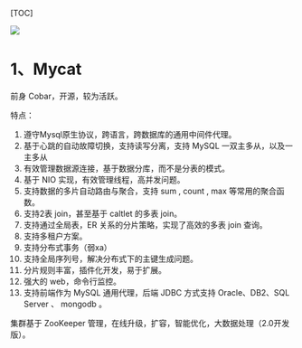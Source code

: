 [TOC]

![](https://upload-images.jianshu.io/upload_images/1552893-80d37d30ad5ffba3.png?imageMogr2/auto-orient/strip|imageView2/2/w/690/format/webp)

# 1、Mycat
前身 Cobar，开源，较为活跃。

特点：
 1. 遵守Mysql原生协议，跨语言，跨数据库的通用中间件代理。
 2. 基于心跳的自动故障切换，支持读写分离，支持 MySQL 一双主多从，以及一主多从
 3. 有效管理数据源连接，基于数据分库，而不是分表的模式。
 4. 基于 NIO 实现，有效管理线程，高并发问题。
 5. 支持数据的多片自动路由与聚合，支持 sum , count , max 等常用的聚合函数。
 6. 支持2表 join，甚至基于 caltlet 的多表 join。
 7. 支持通过全局表，ER 关系的分片策略，实现了高效的多表 join 查询。
 8. 支持多租户方案。
 9. 支持分布式事务（弱xa）
 10. 支持全局序列号，解决分布式下的主键生成问题。
 11. 分片规则丰富，插件化开发，易于扩展。
 12. 强大的 web，命令行监控。
 13. 支持前端作为 MySQL 通用代理，后端 JDBC 方式支持 Oracle、DB2、SQL Server 、 mongodb 。

集群基于 ZooKeeper 管理，在线升级，扩容，智能优化，大数据处理（2.0开发版）。